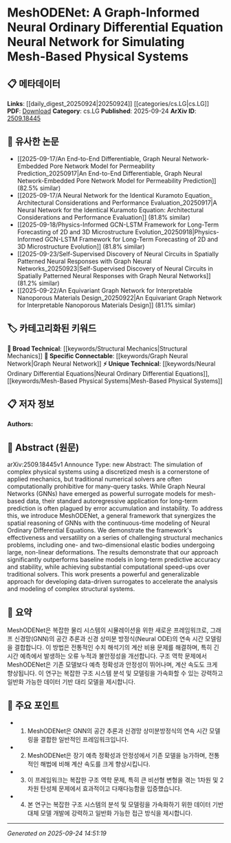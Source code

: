 <!-- KEYWORD_LINKING_METADATA:
{
  "processed_timestamp": "2025-09-24T14:51:19.545646",
  "vocabulary_version": "1.0",
  "selected_keywords": [
    "Graph Neural Network",
    "Neural Ordinary Differential Equations",
    "Mesh-Based Physical Systems",
    "Structural Mechanics"
  ],
  "rejected_keywords": [],
  "similarity_scores": {
    "Graph Neural Network": 0.9,
    "Neural Ordinary Differential Equations": 0.85,
    "Mesh-Based Physical Systems": 0.8,
    "Structural Mechanics": 0.75
  },
  "extraction_method": "AI_prompt_based",
  "budget_applied": true,
  "candidates_json": {
    "candidates": [
      {
        "surface": "Graph Neural Networks",
        "canonical": "Graph Neural Network",
        "aliases": [
          "GNN",
          "Graph Networks"
        ],
        "category": "specific_connectable",
        "rationale": "Graph Neural Networks are central to the paper's methodology and connect well with existing knowledge on neural network architectures.",
        "novelty_score": 0.45,
        "connectivity_score": 0.95,
        "specificity_score": 0.85,
        "link_intent_score": 0.9
      },
      {
        "surface": "Neural Ordinary Differential Equations",
        "canonical": "Neural Ordinary Differential Equations",
        "aliases": [
          "Neural ODEs",
          "NODE"
        ],
        "category": "unique_technical",
        "rationale": "Neural ODEs are a key component of the proposed framework, offering a novel approach to continuous-time modeling.",
        "novelty_score": 0.7,
        "connectivity_score": 0.65,
        "specificity_score": 0.8,
        "link_intent_score": 0.85
      },
      {
        "surface": "Mesh-Based Physical Systems",
        "canonical": "Mesh-Based Physical Systems",
        "aliases": [
          "Mesh Systems",
          "Discretized Mesh"
        ],
        "category": "unique_technical",
        "rationale": "The focus on mesh-based systems is crucial for understanding the application domain of the proposed method.",
        "novelty_score": 0.65,
        "connectivity_score": 0.6,
        "specificity_score": 0.78,
        "link_intent_score": 0.8
      },
      {
        "surface": "Structural Mechanics",
        "canonical": "Structural Mechanics",
        "aliases": [
          "Structural Analysis",
          "Mechanics of Structures"
        ],
        "category": "broad_technical",
        "rationale": "Structural mechanics is a broad technical field relevant to the paper's application area.",
        "novelty_score": 0.4,
        "connectivity_score": 0.7,
        "specificity_score": 0.6,
        "link_intent_score": 0.75
      }
    ],
    "ban_list_suggestions": [
      "method",
      "experiment",
      "performance"
    ]
  },
  "decisions": [
    {
      "candidate_surface": "Graph Neural Networks",
      "resolved_canonical": "Graph Neural Network",
      "decision": "linked",
      "scores": {
        "novelty": 0.45,
        "connectivity": 0.95,
        "specificity": 0.85,
        "link_intent": 0.9
      }
    },
    {
      "candidate_surface": "Neural Ordinary Differential Equations",
      "resolved_canonical": "Neural Ordinary Differential Equations",
      "decision": "linked",
      "scores": {
        "novelty": 0.7,
        "connectivity": 0.65,
        "specificity": 0.8,
        "link_intent": 0.85
      }
    },
    {
      "candidate_surface": "Mesh-Based Physical Systems",
      "resolved_canonical": "Mesh-Based Physical Systems",
      "decision": "linked",
      "scores": {
        "novelty": 0.65,
        "connectivity": 0.6,
        "specificity": 0.78,
        "link_intent": 0.8
      }
    },
    {
      "candidate_surface": "Structural Mechanics",
      "resolved_canonical": "Structural Mechanics",
      "decision": "linked",
      "scores": {
        "novelty": 0.4,
        "connectivity": 0.7,
        "specificity": 0.6,
        "link_intent": 0.75
      }
    }
  ]
}
-->

# MeshODENet: A Graph-Informed Neural Ordinary Differential Equation Neural Network for Simulating Mesh-Based Physical Systems

## 📋 메타데이터

**Links**: [[daily_digest_20250924|20250924]] [[categories/cs.LG|cs.LG]]
**PDF**: [Download](https://arxiv.org/pdf/2509.18445.pdf)
**Category**: cs.LG
**Published**: 2025-09-24
**ArXiv ID**: [2509.18445](https://arxiv.org/abs/2509.18445)

## 🔗 유사한 논문
- [[2025-09-17/An End-to-End Differentiable, Graph Neural Network-Embedded Pore Network Model for Permeability Prediction_20250917|An End-to-End Differentiable, Graph Neural Network-Embedded Pore Network Model for Permeability Prediction]] (82.5% similar)
- [[2025-09-17/A Neural Network for the Identical Kuramoto Equation_ Architectural Considerations and Performance Evaluation_20250917|A Neural Network for the Identical Kuramoto Equation: Architectural Considerations and Performance Evaluation]] (81.8% similar)
- [[2025-09-18/Physics-Informed GCN-LSTM Framework for Long-Term Forecasting of 2D and 3D Microstructure Evolution_20250918|Physics-Informed GCN-LSTM Framework for Long-Term Forecasting of 2D and 3D Microstructure Evolution]] (81.8% similar)
- [[2025-09-23/Self-Supervised Discovery of Neural Circuits in Spatially Patterned Neural Responses with Graph Neural Networks_20250923|Self-Supervised Discovery of Neural Circuits in Spatially Patterned Neural Responses with Graph Neural Networks]] (81.2% similar)
- [[2025-09-22/An Equivariant Graph Network for Interpretable Nanoporous Materials Design_20250922|An Equivariant Graph Network for Interpretable Nanoporous Materials Design]] (81.1% similar)

## 🏷️ 카테고리화된 키워드
**🧠 Broad Technical**: [[keywords/Structural Mechanics|Structural Mechanics]]
**🔗 Specific Connectable**: [[keywords/Graph Neural Network|Graph Neural Network]]
**⚡ Unique Technical**: [[keywords/Neural Ordinary Differential Equations|Neural Ordinary Differential Equations]], [[keywords/Mesh-Based Physical Systems|Mesh-Based Physical Systems]]

## 📋 저자 정보

**Authors:** 

## 📄 Abstract (원문)

arXiv:2509.18445v1 Announce Type: new 
Abstract: The simulation of complex physical systems using a discretized mesh is a cornerstone of applied mechanics, but traditional numerical solvers are often computationally prohibitive for many-query tasks. While Graph Neural Networks (GNNs) have emerged as powerful surrogate models for mesh-based data, their standard autoregressive application for long-term prediction is often plagued by error accumulation and instability. To address this, we introduce MeshODENet, a general framework that synergizes the spatial reasoning of GNNs with the continuous-time modeling of Neural Ordinary Differential Equations. We demonstrate the framework's effectiveness and versatility on a series of challenging structural mechanics problems, including one- and two-dimensional elastic bodies undergoing large, non-linear deformations. The results demonstrate that our approach significantly outperforms baseline models in long-term predictive accuracy and stability, while achieving substantial computational speed-ups over traditional solvers. This work presents a powerful and generalizable approach for developing data-driven surrogates to accelerate the analysis and modeling of complex structural systems.

## 📝 요약

MeshODENet은 복잡한 물리 시스템의 시뮬레이션을 위한 새로운 프레임워크로, 그래프 신경망(GNN)의 공간 추론과 신경 상미분 방정식(Neural ODE)의 연속 시간 모델링을 결합합니다. 이 방법은 전통적인 수치 해석기의 계산 비용 문제를 해결하며, 특히 긴 시간 예측에서 발생하는 오류 누적과 불안정성을 개선합니다. 구조 역학 문제에서 MeshODENet은 기존 모델보다 예측 정확성과 안정성이 뛰어나며, 계산 속도도 크게 향상됩니다. 이 연구는 복잡한 구조 시스템 분석 및 모델링을 가속화할 수 있는 강력하고 일반화 가능한 데이터 기반 대리 모델을 제시합니다.

## 🎯 주요 포인트

- 1. MeshODENet은 GNN의 공간 추론과 신경망 상미분방정식의 연속 시간 모델링을 결합한 일반적인 프레임워크입니다.
- 2. MeshODENet은 장기 예측 정확성과 안정성에서 기존 모델을 능가하며, 전통적인 해법에 비해 계산 속도를 크게 향상시킵니다.
- 3. 이 프레임워크는 복잡한 구조 역학 문제, 특히 큰 비선형 변형을 겪는 1차원 및 2차원 탄성체 문제에서 효과적이고 다재다능함을 입증했습니다.
- 4. 본 연구는 복잡한 구조 시스템의 분석 및 모델링을 가속화하기 위한 데이터 기반 대체 모델 개발에 강력하고 일반화 가능한 접근 방식을 제시합니다.


---

*Generated on 2025-09-24 14:51:19*
